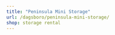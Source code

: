 ```yaml
---
title: "Peninsula Mini Storage"
url: /dagsboro/peninsula-mini-storage/
shop: storage rental
---
```

